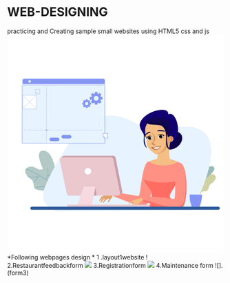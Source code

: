 # WEB-DESIGNING
 practicing  and Creating sample small websites using  HTML5 css and js
 ![](gif2.gif)
*Following webpages  design *
 1 .layout1website
! [](layout1website)
2.Restaurantfeedbackform
![](FeedbackForm)
3.Registrationform
![](regform1)
4.Maintenance form 
![].(form3)
